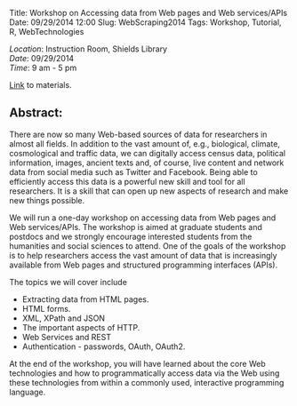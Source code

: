 Title: Workshop on Accessing data from Web pages and Web services/APIs 
Date: 09/29/2014 12:00 
Slug: WebScraping2014
Tags: Workshop, Tutorial, R, WebTechnologies

*Location*: Instruction Room, Shields Library    
*Date*: 09/29/2014   
*Time*: 9 am - 5 pm

[Link](http://dsi.ucdavis.edu/Workshops/WebScraping/WebScraping.html) to
materials.

## Abstract:
There are now so many Web-based sources of data for researchers in almost all fields. In addition to the vast amount of, e.g., biological, climate, cosmological and traffic data, we can digitally access census data, political information, images, ancient texts and, of course, live content and network data from social media such as Twitter and Facebook. Being able to efficiently access this data is a powerful new skill and tool for all researchers. It is a skill that can open up new aspects of research and make new things possible.

We will run a one-day workshop on accessing data from Web pages and Web services/APIs. The workshop is aimed at graduate students and postdocs and we strongly encourage interested students from the humanities and social sciences to attend. One of the goals of the workshop is to help researchers access the vast amount of data that is increasingly available from Web pages and structured programming interfaces (APIs).

The topics we will cover include

* Extracting data from HTML pages.
* HTML forms.
* XML, XPath and JSON
* The important aspects of HTTP.
* Web Services and REST
* Authentication - passwords, OAuth, OAuth2.

At the end of the workshop, you will have learned about the core Web technologies and how to programmatically access data via the Web using these technologies from within a commonly used, interactive programming language.
